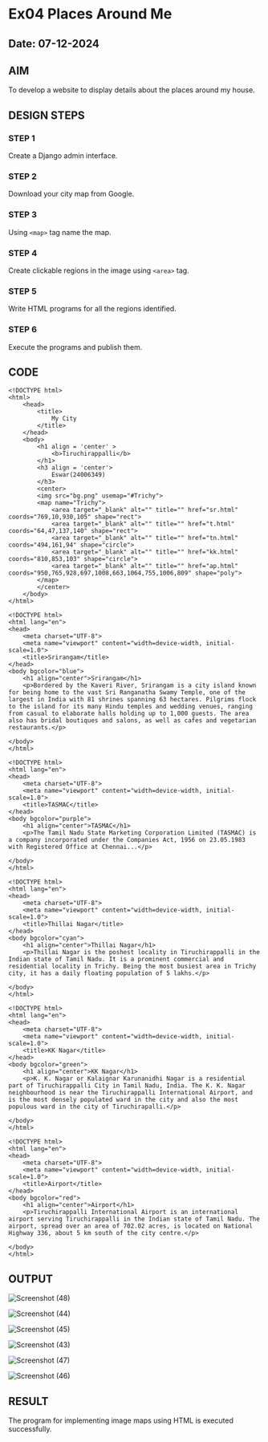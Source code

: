 # Ex04 Places Around Me
## Date: 07-12-2024

## AIM
To develop a website to display details about the places around my house.

## DESIGN STEPS

### STEP 1
Create a Django admin interface.

### STEP 2
Download your city map from Google.

### STEP 3
Using ```<map>``` tag name the map.

### STEP 4
Create clickable regions in the image using ```<area>``` tag.

### STEP 5
Write HTML programs for all the regions identified.

### STEP 6
Execute the programs and publish them.

## CODE

```
<!DOCTYPE html>
<html>
    <head>
        <title>
            My City
        </title>
    </head>
    <body>
        <h1 align = 'center' >
            <b>Tiruchirappalli</b>
        </h1>
        <h3 align = 'center'>
            Eswar(24006349)
        </h3>
        <center>
        <img src="bg.png" usemap="#Trichy">
        <map name="Trichy">
            <area target="_blank" alt="" title="" href="sr.html" coords="769,10,930,105" shape="rect">
            <area target="_blank" alt="" title="" href="t.html" coords="64,47,137,140" shape="rect">
            <area target="_blank" alt="" title="" href="tn.html" coords="494,161,94" shape="circle">
            <area target="_blank" alt="" title="" href="kk.html" coords="810,853,103" shape="circle">
            <area target="_blank" alt="" title="" href="ap.html" coords="950,765,928,697,1008,663,1064,755,1006,809" shape="poly">
        </map>
        </center>
    </body>
</html>
```

```
<!DOCTYPE html>
<html lang="en">
<head>
    <meta charset="UTF-8">
    <meta name="viewport" content="width=device-width, initial-scale=1.0">
    <title>Srirangam</title>
</head>
<body bgcolor="blue">
    <h1 align="center">Srirangam</h1>
    <p>Bordered by the Kaveri River, Srirangam is a city island known for being home to the vast Sri Ranganatha Swamy Temple, one of the largest in India with 81 shrines spanning 63 hectares. Pilgrims flock to the island for its many Hindu temples and wedding venues, ranging from casual to elaborate halls holding up to 1,000 guests. The area also has bridal boutiques and salons, as well as cafes and vegetarian restaurants.</p>
    
</body>
</html>
```
```
<!DOCTYPE html>
<html lang="en">
<head>
    <meta charset="UTF-8">
    <meta name="viewport" content="width=device-width, initial-scale=1.0">
    <title>TASMAC</title>
</head>
<body bgcolor="purple">
    <h1 align="center">TASMAC</h1>
    <p>The Tamil Nadu State Marketing Corporation Limited (TASMAC) is a company incorporated under the Companies Act, 1956 on 23.05.1983 with Registered Office at Chennai...</p>
    
</body>
</html>
```
```
<!DOCTYPE html>
<html lang="en">
<head>
    <meta charset="UTF-8">
    <meta name="viewport" content="width=device-width, initial-scale=1.0">
    <title>Thillai Nagar</title>
</head>
<body bgcolor="cyan">
    <h1 align="center">Thillai Nagar</h1>
    <p>Thillai Nagar is the poshest locality in Tiruchirappalli in the Indian state of Tamil Nadu. It is a prominent commercial and residential locality in Trichy. Being the most busiest area in Trichy city, it has a daily floating population of 5 lakhs.</p>
    
</body>
</html>
```
```
<!DOCTYPE html>
<html lang="en">
<head>
    <meta charset="UTF-8">
    <meta name="viewport" content="width=device-width, initial-scale=1.0">
    <title>KK Nagar</title>
</head>
<body bgcolor="green">
    <h1 align="center">KK Nagar</h1>
    <p>K. K. Nagar or Kalaignar Karunanidhi Nagar is a residential part of Tiruchirappalli City in Tamil Nadu, India. The K. K. Nagar neighbourhood is near the Tiruchirappalli International Airport, and is the most densely populated ward in the city and also the most populous ward in the city of Tiruchirapalli.</p>
    
</body>
</html>
```
```
<!DOCTYPE html>
<html lang="en">
<head>
    <meta charset="UTF-8">
    <meta name="viewport" content="width=device-width, initial-scale=1.0">
    <title>Airport</title>
</head>
<body bgcolor="red">
    <h1 align="center">Airport</h1>
    <p>Tiruchirappalli International Airport is an international airport serving Tiruchirappalli in the Indian state of Tamil Nadu. The airport, spread over an area of 702.02 acres, is located on National Highway 336, about 5 km south of the city centre.</p>
    
</body>
</html>
```

## OUTPUT

![Screenshot (48)](https://github.com/user-attachments/assets/e43c1aed-a29c-479f-9990-738cd61944c9)

![Screenshot (44)](https://github.com/user-attachments/assets/97b5abe8-e0dd-464d-86ca-ec7abffeac6c)

![Screenshot (45)](https://github.com/user-attachments/assets/7ca053f5-7ce6-4484-88f5-0fca529c5456)

![Screenshot (43)](https://github.com/user-attachments/assets/a70548a4-4f62-41c0-8f96-79c9467581d1)

![Screenshot (47)](https://github.com/user-attachments/assets/6fb1fba9-aa09-4c94-88a5-709a406c39b2)

![Screenshot (46)](https://github.com/user-attachments/assets/8ec0fabc-a09e-4b9c-8c4e-2ef72505e6b7)



## RESULT
The program for implementing image maps using HTML is executed successfully.

